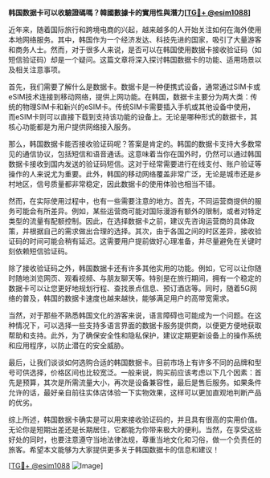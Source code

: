 **韩国数据卡可以收驗證碼嗎？韓國數據卡的實用性與潛力[[TG💪+ @esim1088](https://t.me/s/esim1088)]**

近年来，随着国际旅行和跨境电商的兴起，越来越多的人开始关注如何在海外使用本地网络服务。其中，韩国作为一个经济发达、科技先进的国家，吸引了大量游客和商务人士。然而，对于很多人来说，是否可以在韩国使用数据卡接收验证码（如短信验证码）却是一个疑问。这篇文章将深入探讨韩国数据卡的功能、适用场景以及相关注意事项。

首先，我们需要了解什么是数据卡。数据卡是一种便携式设备，通常通过SIM卡或eSIM技术连接到移动网络，提供上网功能。在韩国，数据卡主要分为两大类：传统的物理SIM卡和新兴的eSIM卡。传统SIM卡需要插入手机或其他设备中使用，而eSIM卡则可以直接下载到支持该功能的设备上。无论是哪种形式的数据卡，其核心功能都是为用户提供网络接入服务。

那么，韩国数据卡能否接收验证码呢？答案是肯定的。韩国的数据卡支持大多数常见的通信协议，包括短信和语音通话。这意味着当你在国外时，仍然可以通过韩国数据卡接收到国内发送的验证码短信。这对于经常需要进行在线支付、账户验证等操作的人来说尤为重要。此外，韩国的移动网络覆盖非常广泛，无论是城市还是乡村地区，信号质量都非常稳定，因此数据卡的使用体验也相当不错。

然而，在实际使用过程中，也有一些需要注意的地方。首先，不同运营商提供的服务可能会有所差异。例如，某些运营商可能对国际漫游有额外的限制，或者对特定类型的流量有配额控制。因此，在选择数据卡之前，建议先咨询运营商的具体政策，并根据自己的需求做出合理的选择。其次，由于各国之间的时区差异，接收验证码的时间可能会稍有延迟。这需要用户提前做好心理准备，并尽量避免在关键时刻依赖短信验证码。

除了接收验证码之外，韩国数据卡还有许多其他实用的功能。例如，它可以让你随时随地浏览网页、观看视频、与朋友聊天等。特别是在旅行期间，拥有一个稳定的数据卡可以让您更好地规划行程、查找景点信息、预订酒店等。同时，随着5G网络的普及，韩国的数据卡速度也越来越快，能够满足用户的高带宽需求。

当然，对于那些不熟悉韩国文化的游客来说，语言障碍也可能成为一个问题。在这种情况下，可以选择一些支持多语言界面的数据卡服务提供商，以便更方便地获取帮助和支持。此外，为了确保安全性和隐私保护，建议定期更新设备上的操作系统和应用程序，以防止潜在的安全威胁。

最后，让我们谈谈如何选购合适的韩国数据卡。目前市场上有许多不同的品牌和型号可供选择，价格区间也比较宽泛。一般来说，购买前应该考虑以下几个因素：首先是预算，其次是所需流量大小，再次是设备兼容性，最后是售后服务。如果条件允许的话，最好亲自前往实体店体验一下实物效果，这样可以更加直观地判断产品的优劣。

综上所述，韩国数据卡确实是可以用来接收验证码的，并且具有很高的实用价值。无论你是短期出差还是长期居住，它都能为你带来极大的便利。当然，在享受这些好处的同时，也要注意遵守当地法律法规，尊重当地文化和习俗，做一个负责任的旅客。希望本文能够为大家提供更多关于韩国数据卡的信息和建议！

[[TG💪+ @esim1088](https://t.me/s/esim1088) ![Image](https://i.postimg.cc/4NQfJmqS/Snipaste-2025-05-13-00-14-12.png)]